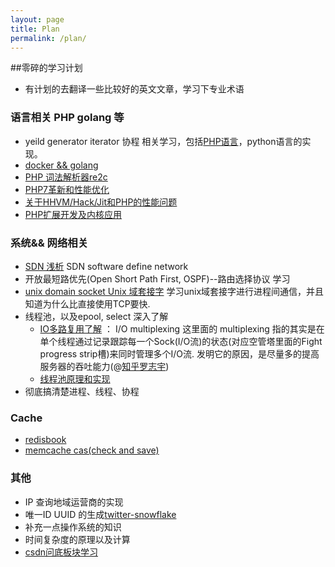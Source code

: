 ```yaml
---
layout: page
title: Plan
permalink: /plan/
---
```


##零碎的学习计划
* 有计划的去翻译一些比较好的英文文章，学习下专业术语

### 语言相关 PHP  golang 等
* yeild generator iterator 协程 相关学习，包括[PHP语言](http://www.cnblogs.com/whoamme/p/5039533.html)，python语言的实现。
* [docker && golang](https://github.com/docker/docker)
* [PHP 词法解析器re2c](http://www.phppan.com/2011/09/php-lexical-re2c/)
* [PHP7革新和性能优化](http://www.csdn.net/article/2015-09-16/2825720)
* [关于HHVM/Hack/Jit和PHP的性能问题](http://www.tuicool.com/articles/ziie2e)
* [PHP扩展开发及内核应用](https://github.com/walu/phpbook/blob/master/preface.md)


### 系统&& 网络相关
* [SDN 浅析](http://www.sdnlab.com/sdn-guide/14728.html)   SDN software define network
* 开放最短路优先(Open Short Path First, OSPF)--路由选择协议   学习
* [unix domain socket Unix 域套接字](http://www.tuicool.com/articles/RBBRVz) 学习unix域套接字进行进程间通信，并且知道为什么比直接使用TCP要快.
* 线程池，以及epool, select 深入了解
    * [IO多路复用了解](https://www.zhihu.com/question/32163005) ： I/O multiplexing 这里面的 multiplexing 指的其实是在单个线程通过记录跟踪每一个Sock(I/O流)的状态(对应空管塔里面的Fight progress strip槽)来同时管理多个I/O流. 发明它的原因，是尽量多的提高服务器的吞吐能力(@[知乎罗志宇](https://www.zhihu.com/people/fredriklo))
    * [线程池原理和实现](http://www.cnblogs.com/coser/archive/2012/03/10/2389264.html)
* 彻底搞清楚进程、线程、协程

### Cache 
* [redisbook](http://redisbook.readthedocs.org/en/latest/index.html)
* [memcache cas(check and save)](http://blog.csdn.net/ywh147/article/details/9385137)

### 其他
* IP 查询地域运营商的实现
* 唯一ID UUID 的生成[twitter-snowflake](http://www.lanindex.com/twitter-snowflake%EF%BC%8C64%E4%BD%8D%E8%87%AA%E5%A2%9Eid%E7%AE%97%E6%B3%95%E8%AF%A6%E8%A7%A3/)
* 补充一点操作系统的知识
* 时间复杂度的原理以及计算
* [csdn问底板块学习](http://www.csdn.net/tag/%E9%97%AE%E5%BA%95/news)

